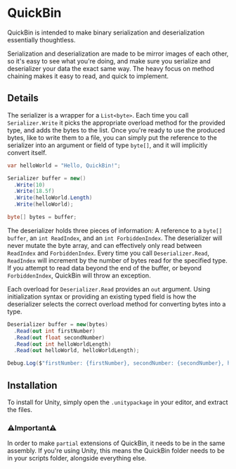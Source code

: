# QuickBin
QuickBin is intended to make binary serialization and deserialization essentially thoughtless.

Serialization and deserialization are made to be mirror images of each other, so it's easy to see what you're doing, and make sure you serialize and deserializer your data the exact same way. The heavy focus on method chaining makes it easy to read, and quick to implement.

## Details
The serializer is a wrapper for a `List<byte>`. Each time you call `Serializer.Write` it picks the appropriate overload method for the provided type, and adds the bytes to the list. Once you're ready to use the produced bytes, like to write them to a file, you can simply put the reference to the serializer into an argument or field of type `byte[]`, and it will implicitly convert itself.
```cs
var helloWorld = "Hello, QuickBin!";

Serializer buffer = new()
  .Write(10)
  .Write(18.5f)
  .Write(helloWorld.Length)
  .Write(helloWorld);

byte[] bytes = buffer;
```

The deserializer holds three pieces of information: A reference to a `byte[] buffer`, an `int ReadIndex`, and an `int ForbiddenIndex`. The deserializer will never mutate the byte array, and can effectively only read between `ReadIndex` and `ForbiddenIndex`. Every time you call `Deserializer.Read`, `ReadIndex` will increment by the number of bytes read for the specified type. If you attempt to read data beyond the end of the buffer, or beyond `ForbiddenIndex`, QuickBin will throw an exception.

Each overload for `Deserializer.Read` provides an `out` argument. Using initialization syntax or providing an existing typed field is how the deserializer selects the correct overload method for converting bytes into a type.
```cs
Deserializer buffer = new(bytes)
  .Read(out int firstNumber)
  .Read(out float secondNumber)
  .Read(out int helloWorldLength)
  .Read(out helloWorld, helloWorldLength);

Debug.Log($"firstNumber: {firstNumber}, secondNumber: {secondNumber}, helloWorld: {helloWorld}");
```

## Installation
To install for Unity, simply open the `.unitypackage` in your editor, and extract the files.

### ⚠️Important⚠️
In order to make `partial` extensions of QuickBin, it needs to be in the same assembly.
If you're using Unity, this means the QuickBin folder needs to be in your scripts folder, alongside everything else.
